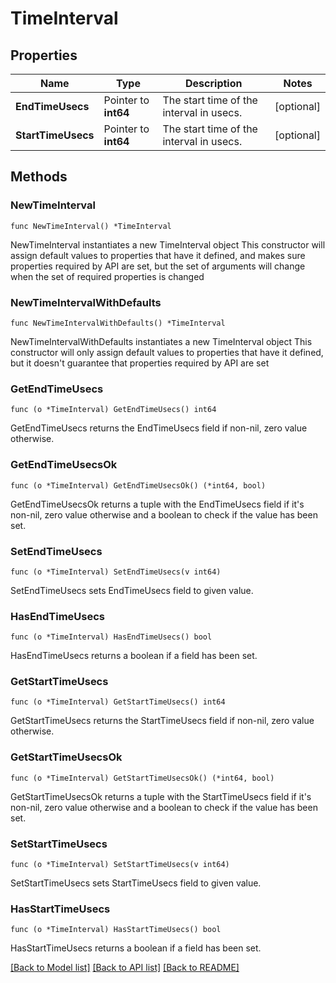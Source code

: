 # TimeInterval

## Properties

Name | Type | Description | Notes
------------ | ------------- | ------------- | -------------
**EndTimeUsecs** | Pointer to **int64** | The start time of the interval in usecs. | [optional] 
**StartTimeUsecs** | Pointer to **int64** | The start time of the interval in usecs. | [optional] 

## Methods

### NewTimeInterval

`func NewTimeInterval() *TimeInterval`

NewTimeInterval instantiates a new TimeInterval object
This constructor will assign default values to properties that have it defined,
and makes sure properties required by API are set, but the set of arguments
will change when the set of required properties is changed

### NewTimeIntervalWithDefaults

`func NewTimeIntervalWithDefaults() *TimeInterval`

NewTimeIntervalWithDefaults instantiates a new TimeInterval object
This constructor will only assign default values to properties that have it defined,
but it doesn't guarantee that properties required by API are set

### GetEndTimeUsecs

`func (o *TimeInterval) GetEndTimeUsecs() int64`

GetEndTimeUsecs returns the EndTimeUsecs field if non-nil, zero value otherwise.

### GetEndTimeUsecsOk

`func (o *TimeInterval) GetEndTimeUsecsOk() (*int64, bool)`

GetEndTimeUsecsOk returns a tuple with the EndTimeUsecs field if it's non-nil, zero value otherwise
and a boolean to check if the value has been set.

### SetEndTimeUsecs

`func (o *TimeInterval) SetEndTimeUsecs(v int64)`

SetEndTimeUsecs sets EndTimeUsecs field to given value.

### HasEndTimeUsecs

`func (o *TimeInterval) HasEndTimeUsecs() bool`

HasEndTimeUsecs returns a boolean if a field has been set.

### GetStartTimeUsecs

`func (o *TimeInterval) GetStartTimeUsecs() int64`

GetStartTimeUsecs returns the StartTimeUsecs field if non-nil, zero value otherwise.

### GetStartTimeUsecsOk

`func (o *TimeInterval) GetStartTimeUsecsOk() (*int64, bool)`

GetStartTimeUsecsOk returns a tuple with the StartTimeUsecs field if it's non-nil, zero value otherwise
and a boolean to check if the value has been set.

### SetStartTimeUsecs

`func (o *TimeInterval) SetStartTimeUsecs(v int64)`

SetStartTimeUsecs sets StartTimeUsecs field to given value.

### HasStartTimeUsecs

`func (o *TimeInterval) HasStartTimeUsecs() bool`

HasStartTimeUsecs returns a boolean if a field has been set.


[[Back to Model list]](../README.md#documentation-for-models) [[Back to API list]](../README.md#documentation-for-api-endpoints) [[Back to README]](../README.md)


